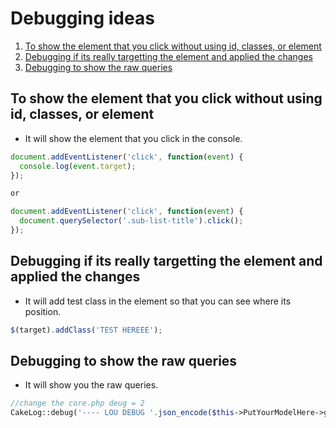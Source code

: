 # Debugging ideas

1. [To show the element that you click without using id, classes, or element](#to-show-the-element-that-you-click-without-using-id-classes-or-element)
2. [Debugging if its really targetting the element and applied the changes](#debugging-if-its-really-targetting-the-element-and-applied-the-changes)
2. [Debugging to show the raw queries](#debugging-to-show-the-raw-queries)

## To show the element that you click without using id, classes, or element
* It will show the element that you click in the console.
```js
document.addEventListener('click', function(event) {
  console.log(event.target);
});

or

document.addEventListener('click', function(event) {
  document.querySelector('.sub-list-title').click();
});
```

## Debugging if its really targetting the element and applied the changes
* It will add test class in the element so that you can see where its position.
```js
$(target).addClass('TEST HEREEE');
```

## Debugging to show the raw queries
* It will show you the raw queries.
```php
//change the core.php deug = 2
CakeLog::debug('---- LOU DEBUG '.json_encode($this->PutYourModelHere->getDataSource()->getLog(false, false)));
```

